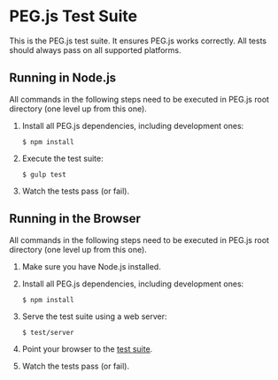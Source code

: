 PEG.js Test Suite
=================

This is the PEG.js test suite. It ensures PEG.js works correctly. All tests
should always pass on all supported platforms.

Running in Node.js
------------------

All commands in the following steps need to be executed in PEG.js root directory
(one level up from this one).

  1. Install all PEG.js dependencies, including development ones:

     ```console
     $ npm install
     ```

  2. Execute the test suite:

     ```console
     $ gulp test
     ```

  3. Watch the tests pass (or fail).

Running in the Browser
----------------------

All commands in the following steps need to be executed in PEG.js root directory
(one level up from this one).

  1. Make sure you have Node.js installed.

  2. Install all PEG.js dependencies, including development ones:

     ```console
     $ npm install
     ```

  3. Serve the test suite using a web server:

     ```console
     $ test/server
     ```

  4. Point your browser to the [test suite](http://localhost:8000/).

  5. Watch the tests pass (or fail).
